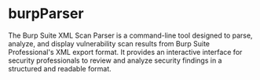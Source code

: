 # burpParser
The Burp Suite XML Scan Parser is a command-line tool designed to parse, analyze, and  display vulnerability scan results from Burp Suite Professional's XML export format.  It provides an interactive interface for security professionals to review and analyze  security findings in a structured and readable format.
